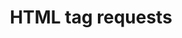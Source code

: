 ---
title: "HTML tag requests"
summary: "Cross-domain requests triggered by an HTML tag."
weight: 1
---